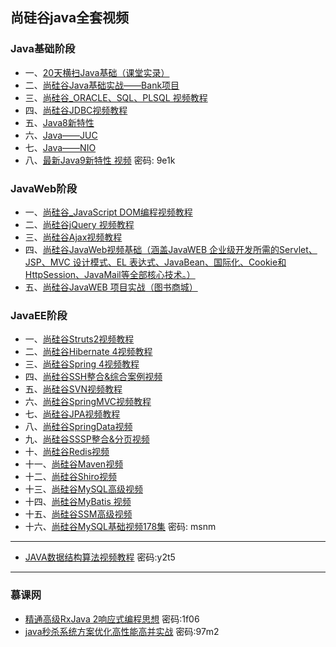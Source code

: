 ## 尚硅谷java全套视频
### Java基础阶段
 - 一、[20天横扫Java基础（课堂实录）](https://pan.baidu.com/s/1o7DqV6E )
 - 二、[尚硅谷Java基础实战——Bank项目](http://pan.baidu.com/share/link?shareid=3690978764&uk=573533038) 
 - 三、[尚硅谷_ORACLE、SQL、PLSQL 视频教程](https://pan.baidu.com/s/1pLfDiyf)
 - 四、[尚硅谷JDBC视频教程](http://pan.baidu.com/s/1bnvkRRx) 
 - 五、[Java8新特性](http://pan.baidu.com/s/1cgWOH4) 
 - 六、[Java——JUC](http://pan.baidu.com/s/1hsoh76k) 
 - 七、[Java——NIO](http://pan.baidu.com/s/1c2N1ADy) 
 - 八、[最新Java9新特性 视频](https://pan.baidu.com/s/1ge85H4Z)  密码: 9e1k 

### JavaWeb阶段
- 一、[尚硅谷_JavaScript DOM编程视频教程](https://pan.baidu.com/s/1kVPg8gZ) 
- 二、[尚硅谷jQuery 视频教程](http://pan.baidu.com/s/1c0DzJlm) 
- 三、[尚硅谷Ajax视频教程](https://pan.baidu.com/s/1skDOKZ7) 
- 四、[尚硅谷JavaWeb视频基础（涵盖JavaWEB 企业级开发所需的Servlet、JSP、MVC 设计模式、EL 表达式、JavaBean、国际化、Cookie和HttpSession、JavaMail等全部核心技术。）](       https://pan.baidu.com/s/1kU6Ley7) 
- 五、[尚硅谷JavaWEB 项目实战（图书商城）](https://pan.baidu.com/s/1jIoAMKe) 

### JavaEE阶段
- 一、[尚硅谷Struts2视频教程](https://pan.baidu.com/s/1jI6xxkE)  
- 二、[尚硅谷Hibernate 4视频教程](https://pan.baidu.com/s/1jIaxFE2) 
- 三、[尚硅谷Spring 4视频教程](https://pan.baidu.com/s/1bo979QR) 
- 四、[尚硅谷SSH整合&综合案例视频](https://pan.baidu.com/s/1dFbTMxV) 
- 五、[尚硅谷SVN视频教程](https://pan.baidu.com/s/1geTIjL5) 
- 六、[尚硅谷SpringMVC视频教程](https://pan.baidu.com/s/1gfoaUw7) 
- 七、[尚硅谷JPA视频教程](https://pan.baidu.com/s/1hsqGMOW) 
- 八、[尚硅谷SpringData视频](https://pan.baidu.com/s/1mio6IZe) 
- 九、[尚硅谷SSSP整合&分页视频](https://pan.baidu.com/s/1miEVgr2) 
- 十、[尚硅谷Redis视频](http://pan.baidu.com/s/1pLKsBOJ) 
- 十一、[尚硅谷Maven视频](http://pan.baidu.com/s/1pLli3yV) 
- 十二、[尚硅谷Shiro视频](http://pan.baidu.com/s/1skFZonF) 
- 十三、[尚硅谷MySQL高级视频](http://pan.baidu.com/s/1nvPVHfb) 
- 十四、[尚硅谷MyBatis 视频](https://pan.baidu.com/s/1hrDfcWG) 
- 十五、[尚硅谷SSM高级视频](https://pan.baidu.com/s/1o7CSP8e) 
- 十六、[尚硅谷MySQL基础视频178集](https://pan.baidu.com/s/1i46vwZN) 密码: msnm

---
- [JAVA数据结构算法视频教程](http://pan.baidu.com/s/1i5E7yvz) 密码:y2t5
  
---
### 慕课网
- [精通高级RxJava 2响应式编程思想](https://pan.baidu.com/s/1i56Gnul) 密码:1f06
- [java秒杀系统方案优化高性能高并实战](https://pan.baidu.com/s/1pLqpaZp) 密码:97m2

